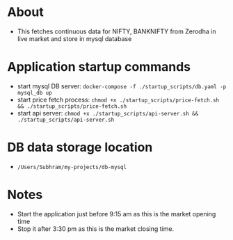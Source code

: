 # About
* This fetches continuous data for NIFTY, BANKNIFTY from Zerodha in live market and store in mysql database

# Application startup commands
* start mysql DB server: `docker-compose -f ./startup_scripts/db.yaml -p mysql_db up`
* start price fetch process: `chmod +x ./startup_scripts/price-fetch.sh && ./startup_scripts/price-fetch.sh`
* start api server: `chmod +x ./startup_scripts/api-server.sh && ./startup_scripts/api-server.sh`

# DB data storage location
* `/Users/Subhram/my-projects/db-mysql`

# Notes
* Start the application just before 9:15 am as this is the market opening time
* Stop it after 3:30 pm as this is the market closing time.
